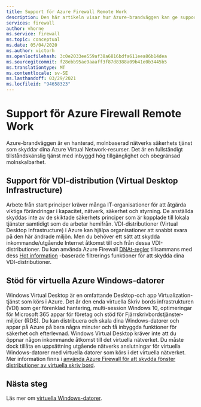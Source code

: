 ```yaml
---
title: Support för Azure Firewall Remote Work
description: Den här artikeln visar hur Azure-brandväggen kan ge support för ditt krav på fjärranslutna arbets kraft.
services: firewall
author: vhorne
ms.service: firewall
ms.topic: conceptual
ms.date: 05/04/2020
ms.author: victorh
ms.openlocfilehash: 3c0e2033ee559af38a6816bdfa611eea86b14dea
ms.sourcegitcommit: f28ebb95ae9aaaff3f87d8388a09b41e0b3445b5
ms.translationtype: MT
ms.contentlocale: sv-SE
ms.lasthandoff: 03/29/2021
ms.locfileid: "94658323"
---
```

# <a name="azure-firewall-remote-work-support"></a>Support för Azure Firewall Remote Work

Azure-brandväggen är en hanterad, molnbaserad nätverks säkerhets tjänst som skyddar dina Azure Virtual Network-resurser. Det är en fullständigt tillståndskänslig tjänst med inbyggd hög tillgänglighet och obegränsad molnskalbarhet.

## <a name="virtual-desktop-infrastructure-vdi-deployment-support"></a>Support för VDI-distribution (Virtual Desktop Infrastructure)

Arbete från start principer kräver många IT-organisationer för att åtgärda viktiga förändringar i kapacitet, nätverk, säkerhet och styrning. De anställda skyddas inte av de skiktade säkerhets principer som är kopplade till lokala tjänster samtidigt som de arbetar hemifrån. VDI-distributioner (Virtual Desktop Infrastructure) i Azure kan hjälpa organisationer att snabbt svara på den här ändrade miljön. Men du behöver ett sätt att skydda inkommande/utgående Internet åtkomst till och från dessa VDI-distributioner. Du kan använda Azure Firewall [DNAt-regler](rule-processing.md) tillsammans med dess [Hot information](threat-intel.md) -baserade filtrerings funktioner för att skydda dina VDI-distributioner.

## <a name="azure-windows-virtual-desktop-support"></a>Stöd för virtuella Azure Windows-datorer

Windows Virtual Desktop är en omfattande Desktop-och app Virtualization-tjänst som körs i Azure. Det är den enda virtuella Skriv bords infrastrukturen (VDI) som ger förenklad hantering, multi-session Windows 10, optimeringar för Microsoft 365 appar för företag och stöd för Fjärrskrivbordstjänster-miljöer (RDS). Du kan distribuera och skala dina Windows-datorer och appar på Azure på bara några minuter och få inbyggda funktioner för säkerhet och efterlevnad. Windows Virtual Desktop kräver inte att du öppnar någon inkommande åtkomst till det virtuella nätverket. Du måste dock tillåta en uppsättning utgående nätverks anslutningar för virtuella Windows-datorer med virtuella datorer som körs i det virtuella nätverket. Mer information finns i [använda Azure Firewall för att skydda fönster distributioner av virtuella skriv bord](protect-windows-virtual-desktop.md).

## <a name="next-steps"></a>Nästa steg

Läs mer om [virtuella Windows-datorer](../virtual-desktop/index.yml).